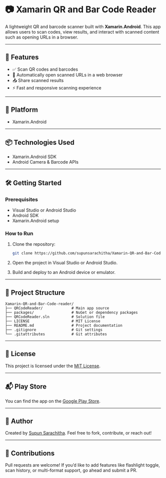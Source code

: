  
# 📷 Xamarin QR and Bar Code Reader

A lightweight QR and barcode scanner built with **Xamarin.Android**. This app allows users to scan codes, view results, and interact with scanned content such as opening URLs in a browser.

---

## 🚀 Features

- ✅ Scan QR codes and barcodes
- 🔗 Automatically open scanned URLs in a web browser
- 📤 Share scanned results
- ⚡ Fast and responsive scanning experience

---

## 📱 Platform

- Xamarin.Android

---

## 📦 Technologies Used

- Xamarin.Android SDK
- Android Camera & Barcode APIs

---

## 🛠️ Getting Started

### Prerequisites

- Visual Studio or Android Studio
- Android SDK
- Xamarin.Android setup

### How to Run

1. Clone the repository:
   ```bash
   git clone https://github.com/supunsarachitha/Xamarin-QR-and-Bar-Code-reader.git
   ```

2. Open the project in Visual Studio or Android Studio.

3. Build and deploy to an Android device or emulator.

---

## 📁 Project Structure

```
Xamarin-QR-and-Bar-Code-reader/
├── QRCodeReader/             # Main app source
├── packages/                 # NuGet or dependency packages
├── QRCodeReader.sln          # Solution file
├── LICENSE                   # MIT License
├── README.md                 # Project documentation
├── .gitignore                # Git settings
└── .gitattributes            # Git attributes
```

---

## 📄 License

This project is licensed under the [MIT License](LICENSE).

---

## 📬 Play Store

You can find the app on the [Google Play Store](https://play.google.com/store/apps/details?id=lk.stechbuzz.qrreader).

---

## 👤 Author

Created by [Supun Sarachitha](https://github.com/supunsarachitha). Feel free to fork, contribute, or reach out!

---

## 🙌 Contributions

Pull requests are welcome! If you’d like to add features like flashlight toggle, scan history, or multi-format support, go ahead and submit a PR.
 
